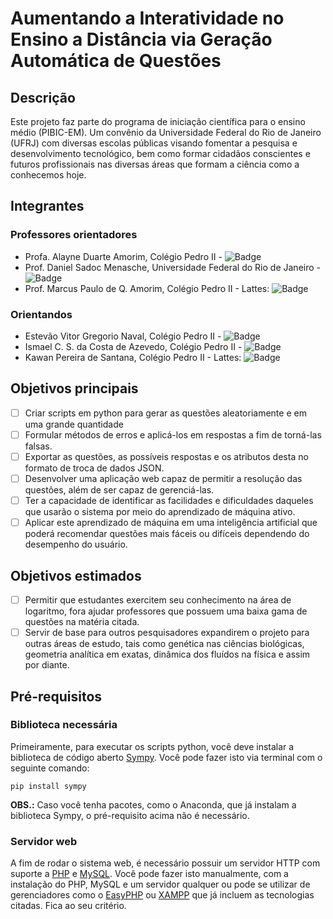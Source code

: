 # Aumentando a Interatividade no Ensino a Distância via Geração Automática de Questões

## Descrição
Este projeto faz parte do programa de iniciação científica para o ensino médio (PIBIC-EM). Um convênio da Universidade Federal do Rio de Janeiro (UFRJ) com diversas escolas públicas visando fomentar a pesquisa e desenvolvimento tecnológico, bem como formar cidadãos conscientes e futuros profissionais nas diversas áreas que formam a ciência como a conhecemos hoje.

## Integrantes
### Professores orientadores
- Profa. Alayne Duarte Amorim, Colégio Pedro II - ![Badge](https://img.shields.io/static/v1?label=Lattes&message=Alayne%20Duarte&color=blue&style=flat)
- Prof. Daniel Sadoc Menasche, Universidade Federal do Rio de Janeiro - ![Badge](https://img.shields.io/static/v1?label=Lattes&message=Daniel%20Sadoc&color=blue&style=flat)
- Prof. Marcus Paulo de Q. Amorim, Colégio Pedro II - Lattes: ![Badge](https://img.shields.io/static/v1?label=Lattes&message=Marcus%20Amorim&color=blue&style=flat)
### Orientandos
- Estevão Vitor Gregorio Naval, Colégio Pedro II - ![Badge](https://img.shields.io/static/v1?label=Lattes&message=Estev%C3%A3o%20Naval&color=blue&style=flat)
- Ismael C. S. da Costa de Azevedo, Colégio Pedro II - ![Badge](https://img.shields.io/static/v1?label=Lattes&message=Ismael%20Azevedo&color=blue&style=flat)
- Kawan Pereira de Santana, Colégio Pedro II - Lattes: ![Badge](https://img.shields.io/static/v1?label=Lattes&message=Kawan%20Santana&color=blue&style=flat)

## Objetivos principais
- [ ] Criar scripts em python para gerar as questões aleatoriamente e em uma grande quantidade
- [ ] Formular métodos de erros e aplicá-los em respostas a fim de torná-las falsas.
- [ ] Exportar as questões, as possíveis respostas e os atributos desta no formato de troca de dados JSON.
- [ ] Desenvolver uma aplicação web capaz de permitir a resolução das questões, além de ser capaz de gerenciá-las.
- [ ] Ter a capacidade de identificar as facilidades e dificuldades daqueles que usarão o sistema por meio do aprendizado de máquina ativo.
- [ ] Aplicar este aprendizado de máquina em uma inteligência artificial que poderá recomendar questões mais fáceis ou difíceis dependendo do desempenho do usuário.

## Objetivos estimados
- [ ] Permitir que estudantes exercitem seu conhecimento na área de logaritmo, fora ajudar professores que possuem uma baixa gama de questões na matéria citada.
- [ ] Servir de base para outros pesquisadores expandirem o projeto para outras áreas de estudo, tais como genética nas ciências biológicas, geometria analítica em exatas, dinâmica dos fluídos na física e assim por diante. 

## Pré-requisitos
### Biblioteca necessária
Primeiramente, para executar os scripts python, você deve instalar a biblioteca de código aberto [Sympy](https://www.sympy.org/pt/index.html). Você pode fazer isto via terminal com o seguinte comando:

    pip install sympy

**OBS.:** Caso você tenha pacotes, como o Anaconda, que já instalam a biblioteca Sympy, o pré-requisito acima não é necessário.

### Servidor web
A fim de rodar o sistema web, é necessário possuir um servidor HTTP com suporte a [PHP](https://www.php.net/) e [MySQL](https://www.mysql.com/). Você pode fazer isto manualmente, com a instalação do PHP, MySQL e um servidor qualquer ou pode se utilizar de gerenciadores como o [EasyPHP](https://www.easyphp.org/) ou [XAMPP](https://www.apachefriends.org/pt_br/index.html) que já incluem as tecnologias citadas. Fica ao seu critério.
